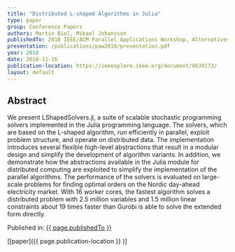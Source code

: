 ```yaml
---
title: "Distributed L-shaped Algorithms in Julia"
type: paper
group: Conference Papers
authors: Martin Biel, Mikael Johansson
publishedTo: 2018 IEEE/ACM Parallel Applications Workshop, Alternatives To MPI (PAW-ATM)
presentation: /publications/paw2018/presentation.pdf
year: 2018
date: 2018-11-16
publication-location: https://ieeexplore.ieee.org/document/8639173/
layout: default
---
```


## Abstract

We present LShapedSolvers.jl, a suite of scalable stochastic programming solvers implemented in the Julia programming language. The solvers, which are based on the L-shaped algorithm, run efficiently in parallel, exploit problem structure, and operate on distributed data. The implementation introduces several flexible high-level abstractions that result in a modular design and simplify the development of algorithm variants. In addition, we demonstrate how the abstractions available in the Julia module for distributed computing are exploited to simplify the implementation of the parallel algorithms. The performance of the solvers is evaluated on large-scale problems for finding optimal orders on the Nordic day-ahead electricity market. With 16 worker cores, the fastest  algorithm solves a distributed problem with 2.5 million variables and 1.5 million linear constraints about 19 times faster than Gurobi is able to solve the extended form directly.

Published in: [{{ page.publishedTo }}](https://ieeexplore.ieee.org/xpl/mostRecentIssue.jsp?punumber=8630813)

[[paper]({{ page.publication-location }} )]
